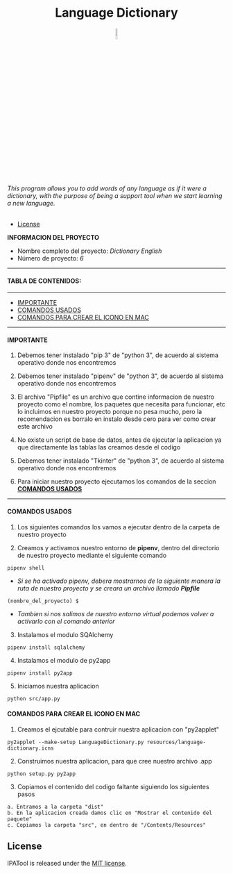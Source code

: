 

<h1 align="center">Language Dictionary</h1>

<p align="center">
  <img src="https://github.com/tarantulaman/LanguageDictionary/blob/master/resources/language-dictionary.png" width="8%" />
</p>


<br/>
<br/>
    <i>This program allows you to add words of any language as if it were a dictionary, with the purpose of being a support tool when we start learning a new language.</i>
<br/>
<br/>


- [License](#license)


**INFORMACION DEL PROYECTO**

* Nombre completo del proyecto: *Dictionary English*
* Número de proyecto: *6*

---

#### TABLA DE CONTENIDOS:
---

- [IMPORTANTE](#IMPORTANTE)
- [COMANDOS USADOS](#COMANDOS-USADOS)
- [COMANDOS PARA CREAR EL ICONO EN MAC](#COMANDOS-PARA-CREAR-EL-ICONO-EN-MAC)

---

#### IMPORTANTE

1. Debemos tener instalado "pip 3" de "python 3", de acuerdo al sistema
   operativo donde nos encontremos

2. Debemos tener instalado "pipenv" de "python 3", de acuerdo al sistema
   operativo donde nos encontremos
   
3. El archivo "Pipfile"  es un archivo que contine informacion de nuestro 
   proyecto como el nombre, los paquetes que necesita para funcionar, etc
   lo incluimos en nuestro proyecto porque no pesa mucho, pero la recomendacion
   es borralo en instalo desde cero para ver como crear este archivo

4. No existe un script de base de datos, antes de ejecutar la aplicacion
   ya que directamente las tablas las creamos desde el codigo

5. Debemos tener instalado "Tkinter" de "python 3", de acuerdo al sistema
   operativo donde nos encontremos

6. Para iniciar nuestro proyecto ejecutamos los comandos de la seccion
   **[COMANDOS USADOS](#COMANDOS-USADOS)**

---

#### COMANDOS USADOS

1. Los siguientes comandos los vamos a ejecutar dentro de la carpeta de
   nuestro proyecto

2. Creamos y activamos nuestro entorno de **pipenv**, dentro del directorio
   de nuestro proyecto mediante el siguiente comando

```
pipenv shell
```
* *Si se ha activado pipenv, debera mostrarnos de la siguiente
   manera la ruta de nuestro proyecto y se creara un archivo
  llamado **Pipfile***

```
(nombre_del_proyecto) $
```

* *Tambien si nos salimos de nuestro entorno virtual podemos 
   volver a activarlo con el comando anterior*


3. Instalamos el modulo SQAlchemy

```
pipenv install sqlalchemy
```

4. Instalamos el modulo de py2app

```
pipenv install py2app
```

5. Iniciamos nuestra aplicacion

```
python src/app.py
```

#### COMANDOS PARA CREAR EL ICONO EN MAC

1. Creamos el ejcutable para contruir nuestra aplicacion con "py2applet"

```
py2applet --make-setup LanguageDictionary.py resources/language-dictionary.icns
```

2. Construimos nuestra aplicacion, para que cree nuestro archivo .app

```
python setup.py py2app
```

3. Copiamos el contenido del codigo faltante siguiendo los siguientes pasos

```
a. Entramos a la carpeta "dist"
b. En la aplicacion creada damos clic en "Mostrar el contenido del paquete"
c. Copiamos la carpeta "src", en dentro de "/Contents/Resources"
```

## License

IPATool is released under the [MIT license](https://github.com/tarantulaman/LanguageDictionary/blob/master/LICENCE).



